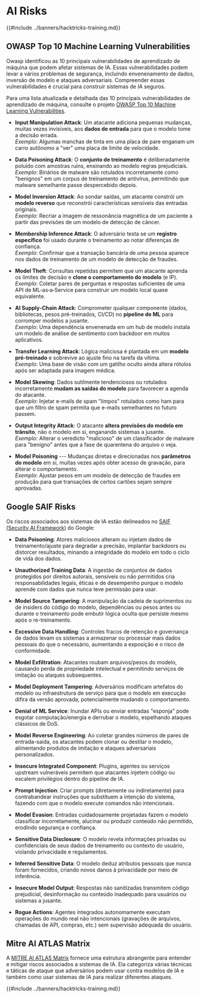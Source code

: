 # AI Risks

{{#include ../banners/hacktricks-training.md}}

## OWASP Top 10 Machine Learning Vulnerabilities

Owasp identificou as 10 principais vulnerabilidades de aprendizado de máquina que podem afetar sistemas de IA. Essas vulnerabilidades podem levar a vários problemas de segurança, incluindo envenenamento de dados, inversão de modelo e ataques adversariais. Compreender essas vulnerabilidades é crucial para construir sistemas de IA seguros.

Para uma lista atualizada e detalhada das 10 principais vulnerabilidades de aprendizado de máquina, consulte o projeto [OWASP Top 10 Machine Learning Vulnerabilities](https://owasp.org/www-project-machine-learning-security-top-10/).

- **Input Manipulation Attack**: Um atacante adiciona pequenas mudanças, muitas vezes invisíveis, aos **dados de entrada** para que o modelo tome a decisão errada.\
*Exemplo*: Algumas manchas de tinta em uma placa de pare enganam um carro autônomo a "ver" uma placa de limite de velocidade.

- **Data Poisoning Attack**: O **conjunto de treinamento** é deliberadamente poluído com amostras ruins, ensinando ao modelo regras prejudiciais.\
*Exemplo*: Binários de malware são rotulados incorretamente como "benignos" em um corpus de treinamento de antivírus, permitindo que malware semelhante passe despercebido depois.

- **Model Inversion Attack**: Ao sondar saídas, um atacante constrói um **modelo reverso** que reconstrói características sensíveis das entradas originais.\
*Exemplo*: Recriar a imagem de ressonância magnética de um paciente a partir das previsões de um modelo de detecção de câncer.

- **Membership Inference Attack**: O adversário testa se um **registro específico** foi usado durante o treinamento ao notar diferenças de confiança.\
*Exemplo*: Confirmar que a transação bancária de uma pessoa aparece nos dados de treinamento de um modelo de detecção de fraudes.

- **Model Theft**: Consultas repetidas permitem que um atacante aprenda os limites de decisão e **clone o comportamento do modelo** (e IP).\
*Exemplo*: Coletar pares de perguntas e respostas suficientes de uma API de ML‑as‑a‑Service para construir um modelo local quase equivalente.

- **AI Supply‑Chain Attack**: Comprometer qualquer componente (dados, bibliotecas, pesos pré-treinados, CI/CD) no **pipeline de ML** para corromper modelos a jusante.\
*Exemplo*: Uma dependência envenenada em um hub de modelo instala um modelo de análise de sentimento com backdoor em muitos aplicativos.

- **Transfer Learning Attack**: Lógica maliciosa é plantada em um **modelo pré-treinado** e sobrevive ao ajuste fino na tarefa da vítima.\
*Exemplo*: Uma base de visão com um gatilho oculto ainda altera rótulos após ser adaptada para imagem médica.

- **Model Skewing**: Dados sutilmente tendenciosos ou rotulados incorretamente **mudam as saídas do modelo** para favorecer a agenda do atacante.\
*Exemplo*: Injetar e-mails de spam "limpos" rotulados como ham para que um filtro de spam permita que e-mails semelhantes no futuro passem.

- **Output Integrity Attack**: O atacante **altera previsões do modelo em trânsito**, não o modelo em si, enganando sistemas a jusante.\
*Exemplo*: Alterar o veredicto "malicioso" de um classificador de malware para "benigno" antes que a fase de quarentena do arquivo o veja.

- **Model Poisoning** --- Mudanças diretas e direcionadas nos **parâmetros do modelo** em si, muitas vezes após obter acesso de gravação, para alterar o comportamento.\
*Exemplo*: Ajustar pesos em um modelo de detecção de fraudes em produção para que transações de certos cartões sejam sempre aprovadas.

## Google SAIF Risks

Os riscos associados aos sistemas de IA estão delineados no [SAIF (Security AI Framework)](https://saif.google/secure-ai-framework/risks) do Google:

- **Data Poisoning**: Atores maliciosos alteram ou injetam dados de treinamento/ajuste para degradar a precisão, implantar backdoors ou distorcer resultados, minando a integridade do modelo em todo o ciclo de vida dos dados.

- **Unauthorized Training Data**: A ingestão de conjuntos de dados protegidos por direitos autorais, sensíveis ou não permitidos cria responsabilidades legais, éticas e de desempenho porque o modelo aprende com dados que nunca teve permissão para usar.

- **Model Source Tampering**: A manipulação da cadeia de suprimentos ou de insiders do código do modelo, dependências ou pesos antes ou durante o treinamento pode embutir lógica oculta que persiste mesmo após o re-treinamento.

- **Excessive Data Handling**: Controles fracos de retenção e governança de dados levam os sistemas a armazenar ou processar mais dados pessoais do que o necessário, aumentando a exposição e o risco de conformidade.

- **Model Exfiltration**: Atacantes roubam arquivos/pesos do modelo, causando perda de propriedade intelectual e permitindo serviços de imitação ou ataques subsequentes.

- **Model Deployment Tampering**: Adversários modificam artefatos do modelo ou infraestrutura de serviço para que o modelo em execução difira da versão aprovada, potencialmente mudando o comportamento.

- **Denial of ML Service**: Inundar APIs ou enviar entradas "esponja" pode esgotar computação/energia e derrubar o modelo, espelhando ataques clássicos de DoS.

- **Model Reverse Engineering**: Ao coletar grandes números de pares de entrada-saída, os atacantes podem clonar ou destilar o modelo, alimentando produtos de imitação e ataques adversariais personalizados.

- **Insecure Integrated Component**: Plugins, agentes ou serviços upstream vulneráveis permitem que atacantes injetem código ou escalem privilégios dentro do pipeline de IA.

- **Prompt Injection**: Criar prompts (diretamente ou indiretamente) para contrabandear instruções que substituem a intenção do sistema, fazendo com que o modelo execute comandos não intencionais.

- **Model Evasion**: Entradas cuidadosamente projetadas fazem o modelo classificar incorretamente, alucinar ou produzir conteúdo não permitido, erodindo segurança e confiança.

- **Sensitive Data Disclosure**: O modelo revela informações privadas ou confidenciais de seus dados de treinamento ou contexto do usuário, violando privacidade e regulamentos.

- **Inferred Sensitive Data**: O modelo deduz atributos pessoais que nunca foram fornecidos, criando novos danos à privacidade por meio de inferência.

- **Insecure Model Output**: Respostas não sanitizadas transmitem código prejudicial, desinformação ou conteúdo inadequado para usuários ou sistemas a jusante.

- **Rogue Actions**: Agentes integrados autonomamente executam operações do mundo real não intencionais (gravações de arquivos, chamadas de API, compras, etc.) sem supervisão adequada do usuário.

## Mitre AI ATLAS Matrix

A [MITRE AI ATLAS Matrix](https://atlas.mitre.org/matrices/ATLAS) fornece uma estrutura abrangente para entender e mitigar riscos associados a sistemas de IA. Ela categoriza várias técnicas e táticas de ataque que adversários podem usar contra modelos de IA e também como usar sistemas de IA para realizar diferentes ataques.

{{#include ../banners/hacktricks-training.md}}
